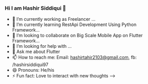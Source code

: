 ### Hi I am Hashir Siddiqui 👋

- 🔭 I’m currently working as Freelancer ...
- 🌱 I’m currently learning RestApi Development Using Python Framework...
- 👯 I’m looking to collaborate on Big Scale Mobile App on Flutter Framework...
- 🤔 I’m looking for help with ...
- 💬 Ask me about Flutter
- 📫 How to reach me: Email: hashirtahir2103@gmail.com, fb: /hashirsiddiqui97
- 😄 Pronouns: He/his
- ⚡ Fun fact: Love to interact with new thoughts
-->
